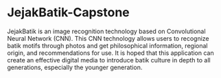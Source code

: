 # JejakBatik-Capstone
JejakBatik is an image recognition technology based on Convolutional Neural Network (CNN). This CNN technology allows users to recognize batik motifs through photos and get philosophical information, regional origin, and recommendations for use. It is hoped that this application can create an effective digital media to introduce batik culture in depth to all generations, especially the younger generation.

